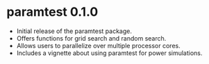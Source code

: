 <!-- NEWS.md is generated from NEWS.Rmd. Please edit that file -->
paramtest 0.1.0
===============

-   Initial release of the paramtest package.
-   Offers functions for grid search and random search.
-   Allows users to parallelize over multiple processor cores.
-   Includes a vignette about using paramtest for power simulations.
